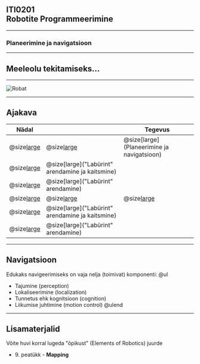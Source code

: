 ## ITI0201<br />Robotite Programmeerimine

---
### Planeerimine ja navigatsioon

---
## Meeleolu tekitamiseks...

---
![Robat](https://www.youtube.com/embed/LzGGuzvYSH8)

---
## Ajakava

Nädal |  | Tegevus
------|--|--------
@size[large](**12**) | @size[large](@color[goldenrod](Loeng)) | @size[large](Planeerimine ja navigatsioon)
  | @size[large](@color[darkgreen](Praktikum)) | @size[large]("Labürint" arendamine ja kaitsmine)
  | @size[large](@color[cornflowerblue](Kodutöö)) | @size[large]("Labürint" arendamine)
@size[large](**13**) | @size[large](@color[goldenrod](Loeng)) | @size[large](---)
  | @size[large](@color[darkgreen](Praktikum)) | @size[large]("Labürint" arendamine ja kaitsmine)
  | @size[large](@color[cornflowerblue](Kodutöö)) | @size[large]("Labürint" arendamine)

---
## Navigatsioon

Edukaks navigeerimiseks on vaja nelja (toimivat) komponenti:
@ul
- Tajumine (perception)
- Lokaliseerimine (localization)
- Tunnetus ehk kognitsioon (cognition)
- Liikumise juhtimine (motion control)
@ulend

---
## Lisamaterjalid

Võite huvi korral lugeda "õpikust" (Elements of Robotics) juurde

- 9\. peatükk - **Mapping**
